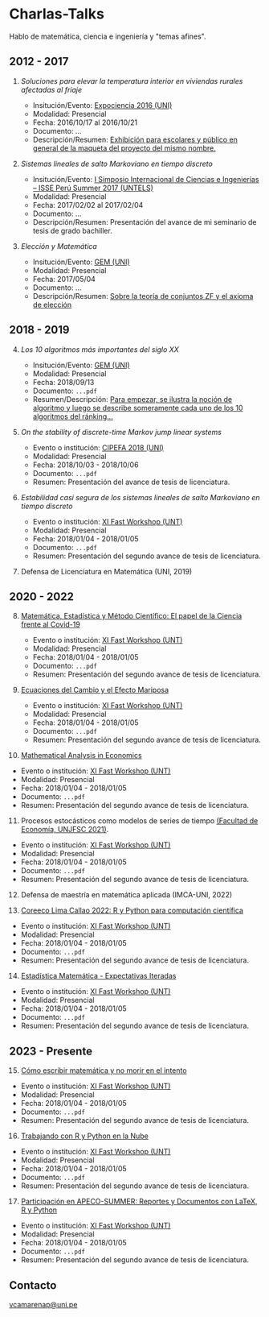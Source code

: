 # Charlas-Talks

Hablo de matemática, ciencia e ingeniería y &quot;temas afines&quot;.


## 2012 - 2017

1. *Soluciones para elevar la temperatura interior en viviendas rurales afectadas al friaje*

   - Insitución/Evento: [Expociencia 2016 (UNI)](https://www.uni.edu.pe/index.php/rss/item/1916-expociencia-2016)
   - Modalidad: Presencial
   - Fecha: 2016/10/17 al 2016/10/21
   - Documento: ...
   - Descripción/Resumen: [Exhibición para escolares y público en general de la maqueta del proyecto del mismo nombre.](https://www.youtube.com/watch?v=JPgbDQHZxzE)

2. *Sistemas lineales de salto Markoviano en tiempo discreto*

   - Insitución/Evento: [I Simposio Internacional de Ciencias e Ingenierías – ISSE Perú Summer 2017 (UNTELS)](https://psici2017.wixsite.com/simposio)
   - Modalidad: Presencial
   - Fecha: 2017/02/02 al 2017/02/04
   - Documento: ...
   - Descripción/Resumen: Presentación del avance de mi seminario de tesis de grado bachiller.

3. *Elección y Matemática*

   - Insitución/Evento: [GEM (UNI)](https://www.facebook.com/GEMFCUNI)
   - Modalidad: Presencial
   - Fecha: 2017/05/04
   - Documento: ...
   - Descripción/Resumen: [Sobre la teoría de conjuntos ZF y el axioma de elección](https://www.facebook.com/notes/347312730052307/)


## 2018 - 2019

4. *Los 10 algoritmos más importantes del siglo XX*
   
   - Insitución/Evento: [GEM (UNI)](https://www.facebook.com/GEMFCUNI)
   - Modalidad: Presencial
   - Fecha: 2018/09/13
   - Documento: `...pdf`
   - Resumen/Descripción: [Para empezar, se ilustra la noción de algoritmo y luego se describe someramente cada uno de los 10 algoritmos del ránking...](https://www.facebook.com/notes/2661583500773852/)
   
5. *On the stability of discrete-time Markov jump linear systems*

   - Evento o institución: [CIPEFA 2018 (UNI)](https://fieecs.uni.edu.pe/cipefa2018/)
   - Modalidad: Presencial
   - Fecha: 2018/10/03 - 2018/10/06
   - Documento: `...pdf`
   - Resumen: Presentación del avance de tesis de licenciatura.

6. *Estabilidad casi segura de los sistemas lineales de salto Markoviano en tiempo discreto*

   - Evento o institución: [XI Fast Workshop (UNT)](http://mateapliunt.edu.pe/xi_fast/)
   - Modalidad: Presencial
   - Fecha: 2018/01/04 - 2018/01/05
   - Documento: `...pdf`
   - Resumen: Presentación del segundo avance de tesis de licenciatura.

7. Defensa de Licenciatura en Matemática (UNI, 2019)


## 2020 - 2022

8. [Matemática, Estadística y Método Científico: El papel de la Ciencia frente al Covid-19](https://www.facebook.com/integracioneconomicaUNFV/videos/900904473761701/)

   - Evento o institución: [XI Fast Workshop (UNT)](http://mateapliunt.edu.pe/xi_fast/)
   - Modalidad: Presencial
   - Fecha: 2018/01/04 - 2018/01/05
   - Documento: `...pdf`
   - Resumen: Presentación del segundo avance de tesis de licenciatura.

9. [Ecuaciones del Cambio y el Efecto Mariposa](https://www.facebook.com/watch/live/?v=295653968451863)

   - Evento o institución: [XI Fast Workshop (UNT)](http://mateapliunt.edu.pe/xi_fast/)
   - Modalidad: Presencial
   - Fecha: 2018/01/04 - 2018/01/05
   - Documento: `...pdf`
   - Resumen: Presentación del segundo avance de tesis de licenciatura.

10. [Mathematical Analysis in Economics](https://www.facebook.com/watch/live/?v=410827906868008)

   - Evento o institución: [XI Fast Workshop (UNT)](http://mateapliunt.edu.pe/xi_fast/)
   - Modalidad: Presencial
   - Fecha: 2018/01/04 - 2018/01/05
   - Documento: `...pdf`
   - Resumen: Presentación del segundo avance de tesis de licenciatura.

11. Procesos estocásticos como modelos de series de tiempo [(Facultad de Economía, UNJFSC 2021)](https://unjfsc.edu.pe/facultades/ciencias-economicas/).

   - Evento o institución: [XI Fast Workshop (UNT)](http://mateapliunt.edu.pe/xi_fast/)
   - Modalidad: Presencial
   - Fecha: 2018/01/04 - 2018/01/05
   - Documento: `...pdf`
   - Resumen: Presentación del segundo avance de tesis de licenciatura.

12. Defensa de maestría en matemática aplicada (IMCA-UNI, 2022)

13. [Coreeco Lima Callao 2022: R y Python para computación científica](https://www.facebook.com/watch/live/?ref=watch_permalink&v=480857853903976)

   - Evento o institución: [XI Fast Workshop (UNT)](http://mateapliunt.edu.pe/xi_fast/)
   - Modalidad: Presencial
   - Fecha: 2018/01/04 - 2018/01/05
   - Documento: `...pdf`
   - Resumen: Presentación del segundo avance de tesis de licenciatura.

14. [Estadística Matemática - Expectativas Iteradas](https://www.facebook.com/watch/live/?ref=watch_permalink&v=628320005426754)

   - Evento o institución: [XI Fast Workshop (UNT)](http://mateapliunt.edu.pe/xi_fast/)
   - Modalidad: Presencial
   - Fecha: 2018/01/04 - 2018/01/05
   - Documento: `...pdf`
   - Resumen: Presentación del segundo avance de tesis de licenciatura.


## 2023 - Presente

15. [Cómo escribir matemática y no morir en el intento](https://www.facebook.com/watch/live/?ref=watch_permalink&v=521352979870258)

   - Evento o institución: [XI Fast Workshop (UNT)](http://mateapliunt.edu.pe/xi_fast/)
   - Modalidad: Presencial
   - Fecha: 2018/01/04 - 2018/01/05
   - Documento: `...pdf`
   - Resumen: Presentación del segundo avance de tesis de licenciatura.

16. [Trabajando con R y Python en la Nube](https://www.facebook.com/watch/live/?ref=watch_permalink&v=102024176172385)

   - Evento o institución: [XI Fast Workshop (UNT)](http://mateapliunt.edu.pe/xi_fast/)
   - Modalidad: Presencial
   - Fecha: 2018/01/04 - 2018/01/05
   - Documento: `...pdf`
   - Resumen: Presentación del segundo avance de tesis de licenciatura.

17. [Participación en APECO-SUMMER: Reportes y Documentos con LaTeX, R y Python](https://www.facebook.com/watch/live/?ref=watch_permalink&v=504188238594568)

   - Evento o institución: [XI Fast Workshop (UNT)](http://mateapliunt.edu.pe/xi_fast/)
   - Modalidad: Presencial
   - Fecha: 2018/01/04 - 2018/01/05
   - Documento: `...pdf`
   - Resumen: Presentación del segundo avance de tesis de licenciatura.

## Contacto

vcamarenap@uni.pe

